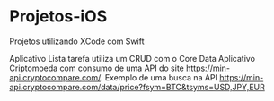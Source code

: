 # Projetos-iOS
Projetos utilizando XCode com Swift 

Aplicativo Lista tarefa utiliza um CRUD com o Core Data 
Aplicativo Criptomoeda com consumo de uma API do site https://min-api.cryptocompare.com/. 
Exemplo de uma busca na API https://min-api.cryptocompare.com/data/price?fsym=BTC&tsyms=USD,JPY,EUR


